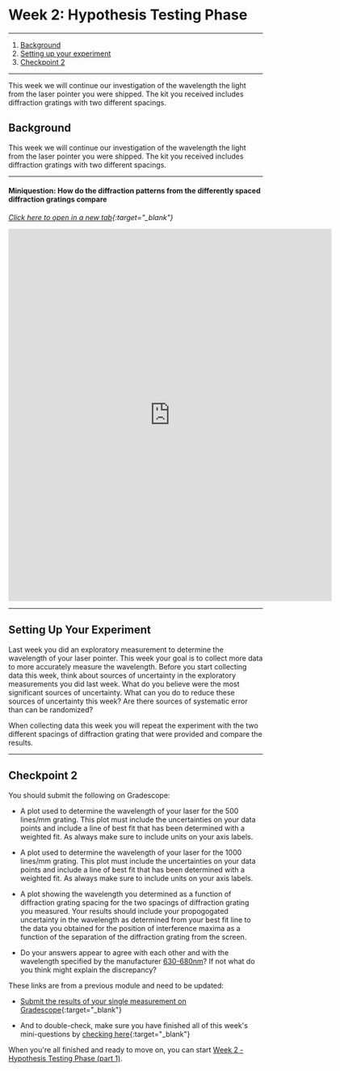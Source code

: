 # Week 2: Hypothesis Testing Phase

--------------
1. [Background](#background)
2. [Setting up your experiment](#setting-up-your-experiment)
3. [Checkpoint 2](#checkpoint-2)

--------------

This week we will continue our investigation of the wavelength the light from the laser pointer you were shipped. The kit you received includes diffraction gratings with two different spacings.

## Background

This week we will continue our investigation of the wavelength the light from the laser pointer you were shipped. The kit you received includes diffraction gratings with two different spacings.

----------------------

#### Miniquestion: How do the diffraction patterns from the differently spaced diffraction gratings compare
*[Click here to open in a new tab](https://docs.google.com/forms/d/e/1FAIpQLSeF85mLdADYHRDn3v3ciPKl8TPqTIbpI7X9c-1N7DUKFsP9PA/viewform?){:target="_blank"}*

<iframe src="https://docs.google.com/forms/d/e/1FAIpQLSeF85mLdADYHRDn3v3ciPKl8TPqTIbpI7X9c-1N7DUKFsP9PA/viewform?embedded=true" width="640" height="736" frameborder="0" marginheight="0" marginwidth="0">Loading…</iframe>

------------------------------

## Setting Up Your Experiment

Last week you did an exploratory measurement to determine the wavelength of your laser pointer. This week your goal is to collect more data to more accurately measure the wavelength. Before you start collecting data this week, think about sources of uncertainty in the exploratory measurements you did last week. What do you believe were the most significant sources of uncertainty. What can you do to reduce these sources of uncertainty this week? Are there sources of systematic error than can be randomized? 

When collecting data this week you will repeat the experiment with the two different spacings of diffraction grating that were provided and compare the results.


-------------

## Checkpoint 2

You should submit the following on Gradescope:

+ A plot used to determine the wavelength of your laser for the 500 lines/mm grating. This plot must include the uncertainties on your data points and include a line of best fit that has been determined with a weighted fit. As always make sure to include units on your axis labels.

+ A plot used to determine the wavelength of your laser for the 1000 lines/mm grating. This plot must include the uncertainties on your data points and include a line of best fit that has been determined with a weighted fit. As always make sure to include units on your axis labels.

+ A plot showing the wavelength you determined as a function of diffraction grating spacing for the two spacings of diffraction grating you measured. Your results should include your propogogated uncertainty in the wavelength as determined from your best fit line to the data you obtained for the position of interference maxima as a function of the separation of the diffraction grating from the screen.

+ Do your answers appear to agree with each other and with the wavelength specified by the manufacturer [630-680nm](https://laserclassroom.com/product/standard-red-laser-pointer/)? If not what do you think might explain the discrepancy?


These links are from a previous module and need to be updated:
+ [Submit the results of your single measurement on Gradescope](https://www.gradescope.com/courses/165932/assignments/605297){:target="_blank"}

+ And to double-check, make sure you have finished all of this week's mini-questions by [checking here](mini-questions#week-1){:target="_blank"}



When you're all finished and ready to move on, you can start [Week 2 - Hypothesis Testing Phase (part 1)](week2).
